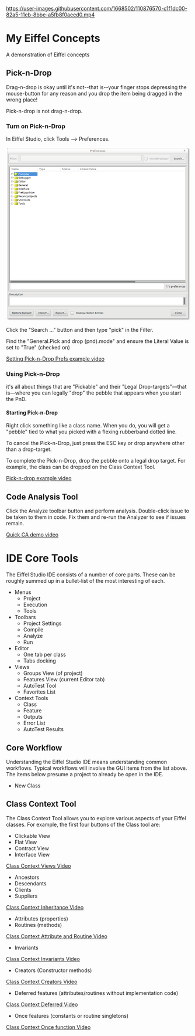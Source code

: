 
https://user-images.githubusercontent.com/1668502/110876570-c1f1dc00-82a5-11eb-8bbe-a5fb8f0aeed0.mp4

# My Eiffel Concepts
A demonstration of Eiffel concepts

## Pick-n-Drop
Drag-n-drop is okay until it's not--that is--your finger stops depressing the mouse-button for any reason and you drop the item being dragged in the wrong place!

Pick-n-drop is not drag-n-drop.

### Turn on Pick-n-Drop
In Eiffel Studio, click Tools --> Preferences.

![Preferences](/docs/tools_prefs.png)

Click the "Search ..." button and then type "pick" in the Filter.

Find the "General.Pick and drop (pnd).mode" and ensure the Literal Value is set to "True" (checked on)

[Setting Pick-n-Drop Prefs example video](https://player.vimeo.com/video/522518751)

### Using Pick-n-Drop
it's all about things that are "Pickable" and their "Legal Drop-targets"—that is—where you can legally "drop" the pebble that appears when you start the PnD.

#### Starting Pick-n-Drop
Right click something like a class name. When you do, you will get a "pebble" tied to what you picked with a flexing rubberband dotted line.

To cancel the Pick-n-Drop, just press the ESC key or drop anywhere other than a drop-target.

To complete the Pick-n-Drop, drop the pebble onto a legal drop target. For example, the class can be dropped on the Class Context Tool.

[Pick-n-drop example video ](https://player.vimeo.com/video/522514198)

## Code Analysis Tool
Click the Analyze toolbar button and perform analysis. Double-click issue to be taken to them in code. Fix them and re-run the Analyzer to see if issues remain.

[Quick CA demo video](https://player.vimeo.com/video/522525817)


# IDE Core Tools
The Eiffel Studio IDE consists of a number of core parts. These can be roughly summed up in a bullet-list of the most interesting of each.

* Menus
	* Project
	* Execution
	* Tools
* Toolbars
	* Project Settings
	* Compile
	* Analyze
	* Run
* Editor
	* One tab per class
	* Tabs docking
* Views
	* Groups View (of project)
	* Features View (current Editor tab)
	* AutoTest Tool
	* Favorites List
* Context Tools
	* Class
	* Feature
	* Outputs
	* Error List
	* AutoTest Results

## Core Workflow
Understanding the Eiffel Studio IDE means understanding common workflows. Typical workflows will involve the GUI items from the list above. The items below presume a project to already be open in the IDE.

* New Class

## Class Context Tool
The Class Context Tool allows you to explore various aspects of your Eiffel classes. For example, the first four buttons of the Class tool are:

* Clickable View
* Flat View
* Contract View
* Interface View

[Class Context Views Video](https://player.vimeo.com/video/522785011)

* Ancestors
* Descendants
* Clients
* Suppliers

[Class Context Inheritance Video](https://player.vimeo.com/video/522793269)

* Attributes (properties)
* Routines (methods)

[Class Context Attribute and Routine Video](https://player.vimeo.com/video/522798002)

* Invariants

[Class Context Invariants Video](https://player.vimeo.com/video/522812608)

* Creators (Constructor methods)

[Class Context Creators Video](https://player.vimeo.com/video/522815495)

* Deferred features (attributes/routines without implementation code)

[Class Context Deferred Video](https://player.vimeo.com/video/522819542)

* Once features (constants or routine singletons)

[Class Context Once function Video](https://player.vimeo.com/video/522824157)


